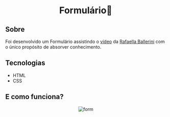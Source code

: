 <h1 align="center">Formulário📃</h1>

<h2>Sobre</h2>

Foi desenvolvido um Formulário assistindo o [vídeo](https://www.youtube.com/watch?v=wwqOJ2o84S4&ab_channel=RafaellaBallerini) da [Rafaella Ballerini](https://www.instagram.com/rafaballerini/?hl=pt-br) com o único propósito de absorver conhecimento.

<h2>Tecnologias</h2>

- HTML
- CSS

<h2>E como funciona?</h2>

<div align="center">
 
 ![form](https://user-images.githubusercontent.com/87393548/149584527-e7f99e1a-45de-4f35-a172-75dfcf209783.gif)

 </div>
